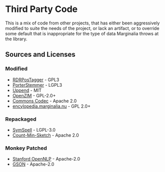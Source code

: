 # Third Party Code

This is a mix of code from other projects, that has either been aggressively modified to suite the needs of the project,
or lack an artifact, or to override some default that is inappropriate for the type of data Marginalia throws at the library.

## Sources and Licenses

### Modified
* [RDRPosTagger](rdrpostagger/) - GPL3
* [PorterStemmer](porterstemmer/) - LGPL3
* [Uppend](uppend/) - MIT
* [OpenZIM](openzim/) - GPL-2.0+
* [Commons Codec](commons-codec/) - Apache 2.0
* [encylopedia.marginalia.nu](encyclopedia-marginalia-nu/) - GPL 2.0+
### Repackaged
* [SymSpell](symspell/) - LGPL-3.0
* [Count-Min-Sketch](count-min-sketch/) - Apache 2.0

### Monkey Patched
* [Stanford OpenNLP](monkey-patch-opennlp/) - Apache-2.0
* [GSON](monkey-patch-gson/) - Apache-2.0